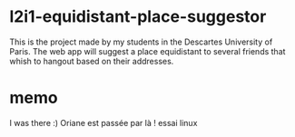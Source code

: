 # l2i1-equidistant-place-suggestor
This is the project made by my students in the Descartes University of Paris. The web app will suggest a place equidistant to several friends that whish to hangout based on their addresses.

# memo
I was there :)
Oriane est passée par là !
essai linux
